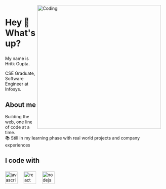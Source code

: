 <img style= "height:100px , width: 30px"  align="right" alt="Coding" width="400" src="https://imarticus.org/blog/wp-content/uploads/2021/12/djbwgfw.gif">
<h1 align="left">Hey 👋 What's up?</h1>


###

<p align="left">My name is Hritk Gupta.</p>
<p align="left">CSE Graduate, Software Engineer at Infosys.</p>

###

<h2 align="left">About me</h2>



<p align="left">Building the web, one line of code at a time.<br>📚 Still in my learning phase with real world projects and company experiences<br></p>



<h2 align="left">I code with</h2>

###

<div align="left">
  <img src="https://cdn.jsdelivr.net/gh/devicons/devicon/icons/javascript/javascript-original.svg" height="40" alt="javascript logo"  />
  <img width="12" />
  <img src="https://cdn.jsdelivr.net/gh/devicons/devicon/icons/react/react-original.svg" height="40" alt="react logo"  />
  <img width="12" />
  <img src="https://cdn.jsdelivr.net/gh/devicons/devicon/icons/nodejs/nodejs-original.svg" height="40" alt="nodejs logo"  />
</div>

###
